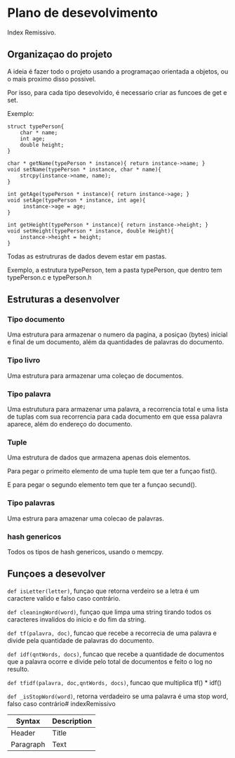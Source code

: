 # Plano de desevolvimento

Index Remissivo.

## Organizaçao do projeto

A ideia é fazer todo o projeto usando a programaçao orientada a objetos, ou o mais proximo disso possivel.

Por isso, para cada tipo desevolvido, é necessario criar as funcoes de get e set.

Exemplo:

    struct typePerson{
        char * name;
        int age;
        double height;
    }

    char * getName(typePerson * instance){ return instance->name; }
    void setName(typePerson * instance, char * name){ 
        strcpy(instance->name, name); 
    }

    int getAge(typePerson * instance){ return instance->age; }
    void setAge(typePerson * instance, int age){ 
         instance->age = age; 
    }

    int getHeight(typePerson * instance){ return instance->height; }
    void setHeight(typePerson * instance, double Height){
        instance->height = height;
    }

Todas as estrutruras de dados devem estar em pastas.

Exemplo, a estrutura typePerson, tem a pasta typePerson, que dentro tem typePerson.c e typePerson.h

## Estruturas a desenvolver

### Tipo documento

Uma estrutura para armazenar o numero da pagina, a posiçao (bytes) inicial e final de um documento, além da quantidades de palavras do documento.

### Tipo livro

Uma estrutura para armazenar uma coleçao de documentos.

### Tipo palavra

Uma estrututura para armazenar uma palavra, a recorrencia total e uma lista de tuplas com sua recorrencia para cada documento em que essa palavra aparece, além do endereço do documento.

### Tuple

Uma estrutura de dados que armazena apenas dois elementos.

Para pegar o primeito elemento de uma tuple tem que ter a funçao fist().

E para pegar o segundo elemento tem que ter a funçao secund().

### Tipo palavras

Uma estrura para amazenar uma colecao de palavras.

### hash genericos

Todos os tipos de hash genericos, usando o memcpy.

## Funçoes a desevolver

``def isLetter(letter)``, funçao que retorna verdeiro se a letra é um caractere valido e falso caso contrário.

``def cleaningWord(word)``, funçao que limpa uma string tirando todos os caracteres invalidos do inicio e do fim da string.

``def tf(palavra, doc)``, funcao que recebe a recorrecia de uma palavra e divide pela quantidade de palavras do documento.

``def idf(qntWords, docs)``, funcao que recebe a quantidade de documentos que a palavra ocorre e divide pelo total de documentos e feito o log no resulto.

``def tfidf(palavra, doc,qntWords, docs)``, funcao que multiplica tf() * idf()

``def _isStopWord(word)``, retorna verdadeiro se uma palavra é uma stop word, falso caso contrário# indexRemissivo

| Syntax      | Description |
| ----------- | ----------- |
| Header      | Title       |
| Paragraph   | Text        |
